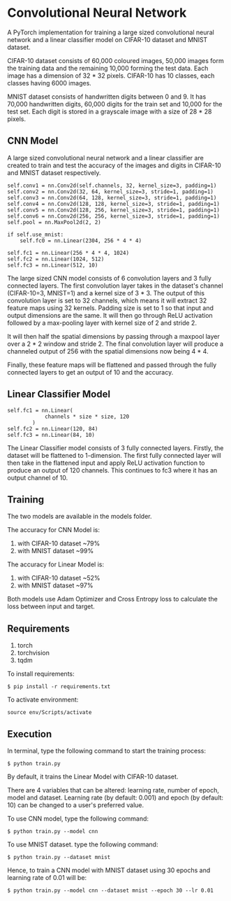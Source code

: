 # Convolutional Neural Network

A PyTorch implementation for training a large sized convolutional neural network and a linear classifier model on CIFAR-10 dataset and MNIST dataset.

CIFAR-10 dataset consists of 60,000 coloured images, 50,000 images form the training data and the remaining 10,000 forming the test data. Each image has a dimension of 32 * 32 pixels. CIFAR-10 has 10 classes, each classes having 6000 images.

MNIST dataset consists of handwritten digits between 0 and 9. It has 70,000 handwritten digits, 60,000 digits for the train set and 10,000 for the test set. Each digit is stored in a grayscale image with a size of 28 * 28 pixels.

## CNN Model
A large sized convolutional neural network and a linear classifier are created to train and test the accuracy of the images and digits in CIFAR-10 and MNIST dataset respectively.

```
self.conv1 = nn.Conv2d(self.channels, 32, kernel_size=3, padding=1)
self.conv2 = nn.Conv2d(32, 64, kernel_size=3, stride=1, padding=1)
self.conv3 = nn.Conv2d(64, 128, kernel_size=3, stride=1, padding=1)
self.conv4 = nn.Conv2d(128, 128, kernel_size=3, stride=1, padding=1)
self.conv5 = nn.Conv2d(128, 256, kernel_size=3, stride=1, padding=1)
self.conv6 = nn.Conv2d(256, 256, kernel_size=3, stride=1, padding=1)
self.pool = nn.MaxPool2d(2, 2)

if self.use_mnist:
	self.fc0 = nn.Linear(2304, 256 * 4 * 4)

self.fc1 = nn.Linear(256 * 4 * 4, 1024)
self.fc2 = nn.Linear(1024, 512)
self.fc3 = nn.Linear(512, 10)
```

The large sized CNN model consists of 6 convolution layers and 3 fully connected layers. The first convolution layer takes in the dataset's channel (CIFAR-10=3, MNIST=1) and a kernel size of 3 * 3. The output of this convolution layer is set to 32 channels, which means it will extract 32 feature maps using 32 kernels. Padding size is set to 1 so that input and output dimensions are the same. It will then go through ReLU activation followed by a max-pooling layer with kernel size of 2 and stride 2.

It will then half the spatial dimensions by passing through a maxpool layer over a 2 * 2 window and stride 2. The final convolution layer will produce a channeled output of 256 with the spatial dimensions now being 4 * 4.

Finally, these feature maps will be flattened and passed through the fully connected layers to get an output of 10 and the accuracy.

## Linear Classifier Model

```
self.fc1 = nn.Linear(
            channels * size * size, 120
        )
self.fc2 = nn.Linear(120, 84)
self.fc3 = nn.Linear(84, 10)
```

The Linear Classifier model consists of 3 fully connected layers. Firstly, the dataset will be flattened to 1-dimension. The first fully connected layer will then take in the flattened input and apply ReLU activation function to produce an output of 120 channels. This continues to fc3 where it has an output channel of 10.

## Training
The two models are available in the models folder.

The accuracy for CNN Model is:
1. with CIFAR-10 dataset ~79%
2. with MNIST dataset ~99%

The accuracy for Linear Model is:
1. with CIFAR-10 dataset ~52%
2. with MNIST dataset ~97%

Both models use Adam Optimizer and Cross Entropy loss to calculate the loss between input and target.

## Requirements
1. torch
2. torchvision
3. tqdm

To install requirements:
```
$ pip install -r requirements.txt
```

To activate environment:
```
source env/Scripts/activate
```

## Execution
In terminal, type the following command to start the training process:

```
$ python train.py
```

By default, it trains the Linear Model with CIFAR-10 dataset.

There are 4 variables that can be altered: learning rate, number of epoch, model and dataset. Learning rate (by default: 0.001) and epoch (by default: 10) can be changed to a user's preferred value.

To use CNN model, type the following command:
```
$ python train.py --model cnn
```

To use MNIST dataset. type the following command:

```
$ python train.py --dataset mnist
```

Hence, to train a CNN model with MNIST dataset using 30 epochs and learning rate of 0.01 will be:

```
$ python train.py --model cnn --dataset mnist --epoch 30 --lr 0.01
```

